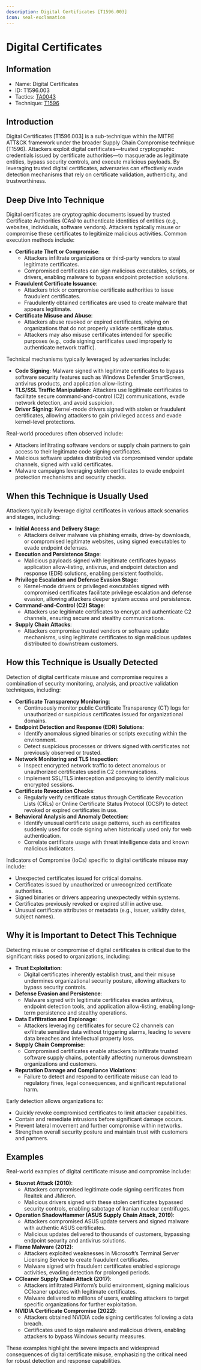 ```yaml
---
description: Digital Certificates [T1596.003]
icon: seal-exclamation
---
```


# Digital Certificates

## Information

- Name: Digital Certificates
- ID: T1596.003
- Tactics: [TA0043](../TA0043/TA0043.md)
- Technique: [T1596](T1596.md)

## Introduction

Digital Certificates \[T1596.003] is a sub-technique within the MITRE ATT\&CK framework under the broader Supply Chain Compromise technique (T1596). Attackers exploit digital certificates—trusted cryptographic credentials issued by certificate authorities—to masquerade as legitimate entities, bypass security controls, and execute malicious payloads. By leveraging trusted digital certificates, adversaries can effectively evade detection mechanisms that rely on certificate validation, authenticity, and trustworthiness.

## Deep Dive Into Technique

Digital certificates are cryptographic documents issued by trusted Certificate Authorities (CAs) to authenticate identities of entities (e.g., websites, individuals, software vendors). Attackers typically misuse or compromise these certificates to legitimize malicious activities. Common execution methods include:

- **Certificate Theft or Compromise**:
  - Attackers infiltrate organizations or third-party vendors to steal legitimate certificates.
  - Compromised certificates can sign malicious executables, scripts, or drivers, enabling malware to bypass endpoint protection solutions.
- **Fraudulent Certificate Issuance**:
  - Attackers trick or compromise certificate authorities to issue fraudulent certificates.
  - Fraudulently obtained certificates are used to create malware that appears legitimate.
- **Certificate Misuse and Abuse**:
  - Attackers abuse revoked or expired certificates, relying on organizations that do not properly validate certificate status.
  - Attackers may also misuse certificates intended for specific purposes (e.g., code signing certificates used improperly to authenticate network traffic).

Technical mechanisms typically leveraged by adversaries include:

- **Code Signing**: Malware signed with legitimate certificates to bypass software security features such as Windows Defender SmartScreen, antivirus products, and application allow-listing.
- **TLS/SSL Traffic Manipulation**: Attackers use legitimate certificates to facilitate secure command-and-control (C2) communications, evade network detection, and avoid suspicion.
- **Driver Signing**: Kernel-mode drivers signed with stolen or fraudulent certificates, allowing attackers to gain privileged access and evade kernel-level protections.

Real-world procedures often observed include:

- Attackers infiltrating software vendors or supply chain partners to gain access to their legitimate code signing certificates.
- Malicious software updates distributed via compromised vendor update channels, signed with valid certificates.
- Malware campaigns leveraging stolen certificates to evade endpoint protection mechanisms and security checks.

## When this Technique is Usually Used

Attackers typically leverage digital certificates in various attack scenarios and stages, including:

- **Initial Access and Delivery Stage**:
  - Attackers deliver malware via phishing emails, drive-by downloads, or compromised legitimate websites, using signed executables to evade endpoint defenses.
- **Execution and Persistence Stage**:
  - Malicious payloads signed with legitimate certificates bypass application allow-listing, antivirus, and endpoint detection and response (EDR) solutions, enabling persistent footholds.
- **Privilege Escalation and Defense Evasion Stage**:
  - Kernel-mode drivers or privileged executables signed with compromised certificates facilitate privilege escalation and defense evasion, allowing attackers deeper system access and persistence.
- **Command-and-Control (C2) Stage**:
  - Attackers use legitimate certificates to encrypt and authenticate C2 channels, ensuring secure and stealthy communications.
- **Supply Chain Attacks**:
  - Attackers compromise trusted vendors or software update mechanisms, using legitimate certificates to sign malicious updates distributed to downstream customers.

## How this Technique is Usually Detected

Detection of digital certificate misuse and compromise requires a combination of security monitoring, analysis, and proactive validation techniques, including:

- **Certificate Transparency Monitoring**:
  - Continuously monitor public Certificate Transparency (CT) logs for unauthorized or suspicious certificates issued for organizational domains.
- **Endpoint Detection and Response (EDR) Solutions**:
  - Identify anomalous signed binaries or scripts executing within the environment.
  - Detect suspicious processes or drivers signed with certificates not previously observed or trusted.
- **Network Monitoring and TLS Inspection**:
  - Inspect encrypted network traffic to detect anomalous or unauthorized certificates used in C2 communications.
  - Implement SSL/TLS interception and proxying to identify malicious encrypted sessions.
- **Certificate Revocation Checks**:
  - Regularly verify certificate status through Certificate Revocation Lists (CRLs) or Online Certificate Status Protocol (OCSP) to detect revoked or expired certificates in use.
- **Behavioral Analysis and Anomaly Detection**:
  - Identify unusual certificate usage patterns, such as certificates suddenly used for code signing when historically used only for web authentication.
  - Correlate certificate usage with threat intelligence data and known malicious indicators.

Indicators of Compromise (IoCs) specific to digital certificate misuse may include:

- Unexpected certificates issued for critical domains.
- Certificates issued by unauthorized or unrecognized certificate authorities.
- Signed binaries or drivers appearing unexpectedly within systems.
- Certificates previously revoked or expired still in active use.
- Unusual certificate attributes or metadata (e.g., issuer, validity dates, subject names).

## Why it is Important to Detect This Technique

Detecting misuse or compromise of digital certificates is critical due to the significant risks posed to organizations, including:

- **Trust Exploitation**:
  - Digital certificates inherently establish trust, and their misuse undermines organizational security posture, allowing attackers to bypass security controls.
- **Defense Evasion and Persistence**:
  - Malware signed with legitimate certificates evades antivirus, endpoint detection tools, and application allow-listing, enabling long-term persistence and stealthy operations.
- **Data Exfiltration and Espionage**:
  - Attackers leveraging certificates for secure C2 channels can exfiltrate sensitive data without triggering alarms, leading to severe data breaches and intellectual property loss.
- **Supply Chain Compromise**:
  - Compromised certificates enable attackers to infiltrate trusted software supply chains, potentially affecting numerous downstream organizations and customers.
- **Reputation Damage and Compliance Violations**:
  - Failure to detect and respond to certificate misuse can lead to regulatory fines, legal consequences, and significant reputational harm.

Early detection allows organizations to:

- Quickly revoke compromised certificates to limit attacker capabilities.
- Contain and remediate intrusions before significant damage occurs.
- Prevent lateral movement and further compromise within networks.
- Strengthen overall security posture and maintain trust with customers and partners.

## Examples

Real-world examples of digital certificate misuse and compromise include:

- **Stuxnet Attack (2010)**:
  - Attackers compromised legitimate code signing certificates from Realtek and JMicron.
  - Malicious drivers signed with these stolen certificates bypassed security controls, enabling sabotage of Iranian nuclear centrifuges.
- **Operation ShadowHammer (ASUS Supply Chain Attack, 2019)**:
  - Attackers compromised ASUS update servers and signed malware with authentic ASUS certificates.
  - Malicious updates delivered to thousands of customers, bypassing endpoint security and antivirus solutions.
- **Flame Malware (2012)**:
  - Attackers exploited weaknesses in Microsoft’s Terminal Server Licensing Service to create fraudulent certificates.
  - Malware signed with fraudulent certificates enabled espionage activities, evading detection for prolonged periods.
- **CCleaner Supply Chain Attack (2017)**:
  - Attackers infiltrated Piriform’s build environment, signing malicious CCleaner updates with legitimate certificates.
  - Malware delivered to millions of users, enabling attackers to target specific organizations for further exploitation.
- **NVIDIA Certificate Compromise (2022)**:
  - Attackers obtained NVIDIA code signing certificates following a data breach.
  - Certificates used to sign malware and malicious drivers, enabling attackers to bypass Windows security measures.

These examples highlight the severe impacts and widespread consequences of digital certificate misuse, emphasizing the critical need for robust detection and response capabilities.
